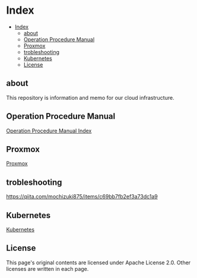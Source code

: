 
# Index


<!-- @import "[TOC]" {cmd="toc" depthFrom=2 depthTo=6 orderedList=false} -->

<!-- code_chunk_output -->

- [Index](#index)
  - [about](#about)
  - [Operation Procedure Manual](#operation-procedure-manual)
  - [Proxmox](#proxmox)
  - [trobleshooting](#trobleshooting)
  - [Kubernetes](#kubernetes)
  - [License](#license)

<!-- /code_chunk_output -->


## about

This repository is information and memo for our cloud infrastructure.

## Operation Procedure Manual

[Operation Procedure Manual Index](./docs/operation_manual/index.md)

## Proxmox

[Proxmox](./docs/proxmox/index.md)

## trobleshooting

https://qiita.com/mochizuki875/items/c69bb7fb2ef3a73dc1a9

## Kubernetes

[Kubernetes](./docs/kubernetes/index.md)

## License

This page's original contents are licensed under Apache License 2.0.
Other licenses are written in each page.
